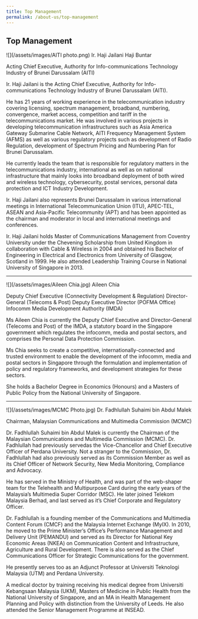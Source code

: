 ```yaml
---
title: Top Management
permalink: /about-us/top-management
---
```

## **Top Management**
![](/assets/images/AITI photo.png)
Ir. Haji Jailani Haji Buntar

Acting Chief Executive, Authority for Info-communications Technology Industry of Brunei Darussalam (AITI)

Ir. Haji Jailani is the Acting Chief Executive, Authority for Info-communications Technology Industry of Brunei Darussalam (AITI). 

He has 21 years of working experience in the telecommunication industry covering licensing, spectrum management, broadband, numbering, convergence, market access, competition and tariff in the telecommunications market. He was involved in various projects in developing telecommunication infrastructures such as Asia America Gateway Submarine Cable Network, AITI Frequency Management System (AFMS) as well as various regulatory projects such as development of Radio Regulation, development of Spectrum Pricing and Numbering Plan for Brunei Darussalam. 

He currently leads the team that is responsible for regulatory matters in the telecommunications industry, international as well as on national infrastructure that mainly looks into broadband deployment of both wired and wireless technology, cybersecurity, postal services, personal data protection and ICT Industry Development. 

Ir. Haji Jailani also represents Brunei Darussalam in various international meetings in International Telecommunication Union (ITU), APEC-TEL, ASEAN and Asia-Pacific Telecommunity (APT) and has been appointed as the chairman and moderator in local and international meetings and conferences. 

Ir. Haji Jailani holds Master of Communications Management from Coventry University under the Chevening Scholarship from United Kingdom in collaboration with Cable & Wireless in 2004 and obtained his Bachelor of Engineering in Electrical and Electronics from University of Glasgow, Scotland in 1999. He also attended Leadership Training Course in National University of Singapore in 2013.


***

![](/assets/images/Aileen Chia.jpg)
Aileen Chia

Deputy Chief Executive (Connectivity Development & Regulation) 
Director-General (Telecoms & Post)
Deputy Executive Director (POFMA Office)
Infocomm Media Development Authority (IMDA)

Ms Aileen Chia is currently the Deputy Chief Executive and Director-General (Telecoms and Post) of the IMDA, a statutory board in the Singapore government which regulates the infocomm, media and postal sectors, and comprises the Personal Data Protection Commission.

Ms Chia seeks to create a competitive, internationally-connected and trusted environment to enable the development of the infocomm, media and postal sectors in Singapore through the formulation and implementation of policy and regulatory frameworks, and development strategies for these sectors.

She holds a Bachelor Degree in Economics (Honours) and a Masters of Public Policy from the National University of Singapore.

***

![](/assets/images/MCMC Photo.jpg)
Dr. Fadhlullah Suhaimi bin Abdul Malek

Chairman, Malaysian Communications and 
Multimedia Commission (MCMC)

Dr. Fadhlullah Suhaimi bin Abdul Malek is currently the Chairman of the Malaysian
Communications and Multimedia Commission (MCMC). Dr. Fadhlullah had previously servedas the Vice-Chancellor and Chief Executive Officer of Perdana University. Not a stranger to the Commission, Dr. Fadhlullah had also previously served as its Commission Member as well as its Chief Officer of Network Security, New Media Monitoring, Compliance and Advocacy.

He has served in the Ministry of Health, and was part of the web-shaper team for
the Telehealth and Multipurpose Card during the early years of the Malaysia’s Multimedia
Super Corridor (MSC). He later joined Telekom Malaysia Berhad, and last served as it’s Chief Corporate and Regulatory Officer.

Dr. Fadhlullah is a founding member of the Communications and Multimedia Content Forum
(CMCF) and the Malaysia Internet Exchange (MyIX). In 2010, he moved to the Prime
Minister’s Office’s Performance Management and Delivery Unit (PEMANDU) and served as its Director for National Key Economic Areas (NKEA) on Communication Content and
Infrastructure, Agriculture and Rural Development. There is also served as the Chief Communications Officer for Strategic Communications for the government.

He presently serves too as an Adjunct Professor at Universiti Teknologi Malaysia (UTM) and Perdana University.

A medical doctor by training receiving his medical degree from Universiti Kebangsaan
Malaysia (UKM), Masters of Medicine in Public Health from the National University of Singapore, and an MA in Health Management Planning and Policy with distinction from the University of Leeds. He also attended the Senior Management Programme at INSEAD.